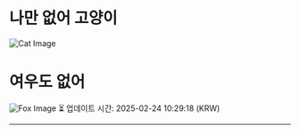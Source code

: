 
# 나만 없어 고양이

![Cat Image](https://cdn2.thecatapi.com/images/cdd.jpg)

# 여우도 없어
![Fox Image](https://randomfox.ca/images/90.jpg)
⏳ 업데이트 시간: 2025-02-24 10:29:18 (KRW)

---
